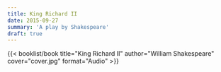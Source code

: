 ```yaml
---
title: King Richard II
date: 2015-09-27
summary: 'A play by Shakespeare'
draft: true
---
```


{{< booklist/book
title="King Richard II"
author="William Shakespeare"
cover="cover.jpg"
format="Audio" >}}
